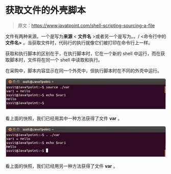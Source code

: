 # 获取文件的外壳脚本

> 原文：<https://www.javatpoint.com/shell-scripting-sourcing-a-file>

文件有两种来源。一个是写为**来源** < **文件名** >或者另一个是写为。。/ <命令行中的**文件名>** 。当获取文件时，代码行的执行就像它们被打印在命令行上一样。

获取和执行脚本的区别在于，在执行脚本时，它在一个新的 shell 中运行，而在获取脚本时，文件将在同一个 shell 中读取和执行。

在采购中，脚本内容显示在同一个外壳中，但执行脚本时在不同的外壳中运行。

![Shell Scripting Sourcing a file 1](img/601a0c970c067e869090c015ed0df789.png)

看上面的快照，我们已经用其中一种方法获得了文件 **var** 。

![Shell Scripting Sourcing a file 2](img/8660d110981f0c4b2e5c6487f58fa76f.png)

看上面的快照，我们已经用另一种方法获得了文件 **var** 。